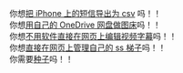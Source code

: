 你想[把 iPhone 上的短信导出为 csv](https://github.com/harrisoff/ios-message-export) 吗！！  
你想[用自己的 OneDrive 网盘做图床](https://github.com/harrisoff/onedrive)吗！！  
你想[不用软件直接在网页上编辑视频字幕](https://github.com/harrisoff/video-subtitle-editor)吗！！  
你想[直接在网页上管理自己的 ss 梯子](https://github.com/harrisoff/ssmanager)吗！！  
你需要[种子](https://github.com/harrisoff/torrent-extract)吗！！

<!--
**harrisoff/harrisoff** is a ✨ _special_ ✨ repository because its `README.md` (this file) appears on your GitHub profile.

Here are some ideas to get you started:

- 🔭 I’m currently working on ...
- 🌱 I’m currently learning ...
- 👯 I’m looking to collaborate on ...
- 🤔 I’m looking for help with ...
- 💬 Ask me about ...
- 📫 How to reach me: ...
- 😄 Pronouns: ...
- ⚡ Fun fact: ...
-->
